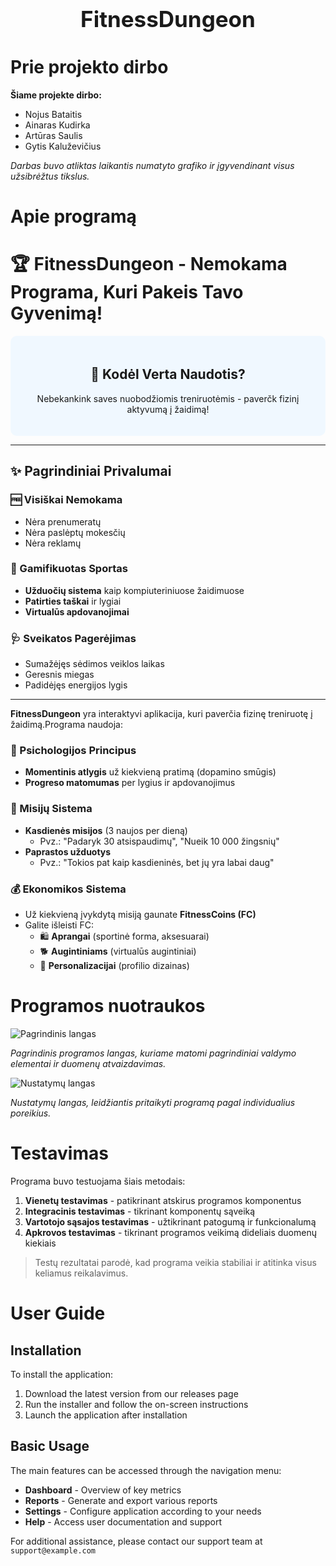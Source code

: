 <div style="text-align: center;">
  <h1 style="font-size: 2.5em;">FitnessDungeon</h1>
</div>

# Prie projekto dirbo

**Šiame projekte dirbo:**
- Nojus Bataitis
- Ainaras Kudirka
- Artūras Saulis
- Gytis Kaluževičius

*Darbas buvo atliktas laikantis numatyto grafiko ir įgyvendinant visus užsibrėžtus tikslus.*

# Apie programą

# 🏆 FitnessDungeon - Nemokama Programa, Kuri Pakeis Tavo Gyvenimą!

<div style="text-align: center; background-color: #f0f8ff; padding: 20px; border-radius: 10px;">
  <h2>💪 Kodėl Verta Naudotis?</h2>
  <p>Nebekankink saves nuobodžiomis treniruotėmis - paverčk fizinį aktyvumą į žaidimą!</p>
</div>

---

## ✨ Pagrindiniai Privalumai

### 🆓 Visiškai Nemokama
- Nėra prenumeratų
- Nėra paslėptų mokesčių
- Nėra reklamų

### 🏅 Gamifikuotas Sportas
- **Užduočių sistema** kaip kompiuteriniuose žaidimuose
- **Patirties taškai** ir lygiai
- **Virtualūs apdovanojimai**

### 🩺 Sveikatos Pagerėjimas
- Sumažėjęs sėdimos veiklos laikas
- Geresnis miegas
- Padidėjęs energijos lygis

---


**FitnessDungeon** yra interaktyvi aplikacija, kuri paverčia fizinę treniruotę į žaidimą.Programa naudoja:

### 🧠 Psichologijos Principus
- **Momentinis atlygis** už kiekvieną pratimą (dopamino smūgis)
- **Progreso matomumas** per lygius ir apdovanojimus


### 🎯 Misijų Sistema
- **Kasdienės misijos** (3 naujos per dieną)
  - Pvz.: "Padaryk 30 atsispaudimų", "Nueik 10 000 žingsnių"
- **Paprastos užduotys** 
  - Pvz.: "Tokios pat kaip kasdieninės, bet jų yra labai daug"

### 💰 Ekonomikos Sistema
- Už kiekvieną įvykdytą misiją gaunate **FitnessCoins (FC)**
- Galite išleisti FC:
  - 🛍️ **Aprangai** (sportinė forma, aksesuarai)
  - 🐕 **Augintiniams** (virtualūs augintiniai)
  - 🎨 **Personalizacijai** (profilio dizainas)

# Programos nuotraukos

![Pagrindinis langas](https://via.placeholder.com/600x400?text=Pagrindinis+langas)

*Pagrindinis programos langas, kuriame matomi pagrindiniai valdymo elementai ir duomenų atvaizdavimas.*

![Nustatymų langas](https://via.placeholder.com/600x400?text=Nustatymų+langas)

*Nustatymų langas, leidžiantis pritaikyti programą pagal individualius poreikius.*

# Testavimas

Programa buvo testuojama šiais metodais:

1. **Vienetų testavimas** - patikrinant atskirus programos komponentus
2. **Integracinis testavimas** - tikrinant komponentų sąveiką
3. **Vartotojo sąsajos testavimas** - užtikrinant patogumą ir funkcionalumą
4. **Apkrovos testavimas** - tikrinant programos veikimą dideliais duomenų kiekiais

> Testų rezultatai parodė, kad programa veikia stabiliai ir atitinka visus keliamus reikalavimus.

# User Guide

## Installation

To install the application:
1. Download the latest version from our releases page
2. Run the installer and follow the on-screen instructions
3. Launch the application after installation

## Basic Usage

The main features can be accessed through the navigation menu:
- **Dashboard** - Overview of key metrics
- **Reports** - Generate and export various reports
- **Settings** - Configure application according to your needs
- **Help** - Access user documentation and support

For additional assistance, please contact our support team at `support@example.com`
